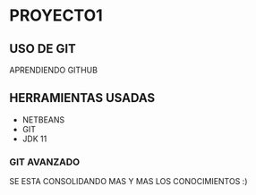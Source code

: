 # PROYECTO1
## USO DE GIT
APRENDIENDO GITHUB

## HERRAMIENTAS USADAS
- NETBEANS
- GIT
- JDK 11

### GIT AVANZADO
SE ESTA CONSOLIDANDO MAS Y MAS LOS CONOCIMIENTOS :)
